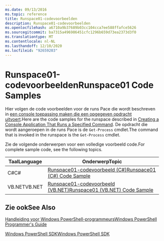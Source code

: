```yaml
---
ms.date: 09/13/2016
ms.topic: reference
title: Runspace01-codevoorbeelden
description: Runspace01-codevoorbeelden
ms.openlocfilehash: a6710a9b37689b03cc104cca7ee588ffafce5626
ms.sourcegitcommit: ba7315a496986451cfc1296b659d73ea2373d3f0
ms.translationtype: MT
ms.contentlocale: nl-NL
ms.lasthandoff: 12/10/2020
ms.locfileid: "92659203"
---
```

# <a name="runspace01-code-samples"></a><span data-ttu-id="cc46b-103">Runspace01-codevoorbeelden</span><span class="sxs-lookup"><span data-stu-id="cc46b-103">Runspace01 Code Samples</span></span>

<span data-ttu-id="cc46b-104">Hier volgen de code voorbeelden voor de runs Pace die wordt beschreven in [een console toepassing maken die een opgegeven opdracht uitvoert](/dotnet/csharp/programming-guide/inside-a-program/hello-world-your-first-program).</span><span class="sxs-lookup"><span data-stu-id="cc46b-104">Here are the code samples for the runspace described in [Creating a Console Application That Runs a Specified Command](/dotnet/csharp/programming-guide/inside-a-program/hello-world-your-first-program).</span></span> <span data-ttu-id="cc46b-105">De opdracht die wordt aangeroepen in de runs Pace is de `Get-Process` cmdlet.</span><span class="sxs-lookup"><span data-stu-id="cc46b-105">The command that is invoked in the runspace is the `Get-Process` cmdlet.</span></span>

<span data-ttu-id="cc46b-106">Zie de volgende onderwerpen voor een volledige voorbeeld code.</span><span class="sxs-lookup"><span data-stu-id="cc46b-106">For complete sample code, see the following topics.</span></span>

|<span data-ttu-id="cc46b-107">Taal</span><span class="sxs-lookup"><span data-stu-id="cc46b-107">Language</span></span>|<span data-ttu-id="cc46b-108">Onderwerp</span><span class="sxs-lookup"><span data-stu-id="cc46b-108">Topic</span></span>|
|--------------|-----------|
|<span data-ttu-id="cc46b-109">C#</span><span class="sxs-lookup"><span data-stu-id="cc46b-109">C#</span></span>|[<span data-ttu-id="cc46b-110">Runspace01-codevoorbeeld (C#)</span><span class="sxs-lookup"><span data-stu-id="cc46b-110">Runspace01 (C#) Code Sample</span></span>](./runspace01-csharp-code-sample.md)|
|<span data-ttu-id="cc46b-111">VB.NET</span><span class="sxs-lookup"><span data-stu-id="cc46b-111">VB.NET</span></span>|[<span data-ttu-id="cc46b-112">Runspace01-codevoorbeeld (VB.NET)</span><span class="sxs-lookup"><span data-stu-id="cc46b-112">Runspace01 (VB.NET) Code Sample</span></span>](./runspace01-vb-net-code-sample.md)|

## <a name="see-also"></a><span data-ttu-id="cc46b-113">Zie ook</span><span class="sxs-lookup"><span data-stu-id="cc46b-113">See Also</span></span>

[<span data-ttu-id="cc46b-114">Handleiding voor Windows PowerShell-programmeurs</span><span class="sxs-lookup"><span data-stu-id="cc46b-114">Windows PowerShell Programmer's Guide</span></span>](./windows-powershell-programmer-s-guide.md)

[<span data-ttu-id="cc46b-115">Windows PowerShell SDK</span><span class="sxs-lookup"><span data-stu-id="cc46b-115">Windows PowerShell SDK</span></span>](../windows-powershell-reference.md)
